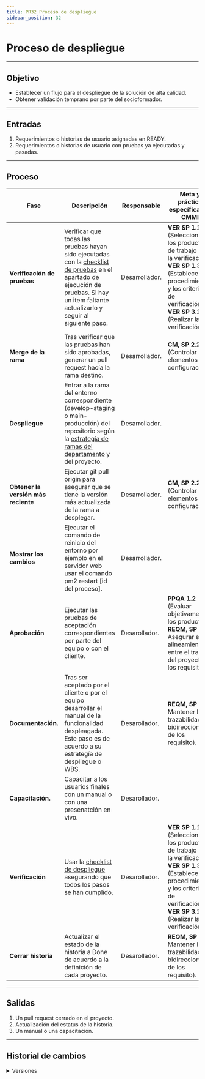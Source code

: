 ```yaml
---
title: PR32 Proceso de despliegue
sidebar_position: 32
---
```


# Proceso de despliegue

---

## Objetivo

- Establecer un flujo para el despliegue de la solución de alta calidad.
- Obtener validación temprano por parte del socioformador.

---

## Entradas

1. Requerimientos o historias de usuario asignadas en READY.
2. Requerimientos o historias de usuario con pruebas ya ejecutadas y pasadas.

---

## Proceso

| Fase                                | Descripción                                                                                                                                                                                                                                                                                                       | Responsable    | Meta y práctica específica del CMMI                                                                                                                                                                    |
| ----------------------------------- | ----------------------------------------------------------------------------------------------------------------------------------------------------------------------------------------------------------------------------------------------------------------------------------------------------------------- | -------------- | ------------------------------------------------------------------------------------------------------------------------------------------------------------------------------------------------------ |
| **Verificación de pruebas**         | Verificar que todas las pruebas hayan sido ejecutadas con la [checklist de pruebas](https://docs.google.com/document/d/1vgbiGV0X7-2gam2kI9x5Da3l594kb4XKfE4BtnfEJ-8/edit?tab=t.0#heading=h.fhau7kjl46pa) en el apartado de ejecución de pruebas. Si hay un item faltante actualizarlo y seguir al siguiente paso. | Desarrollador. | **VER SP 1.1** (Seleccionar los productos de trabajo para la verificación), **VER SP 1.3** (Establecer los procedimientos y los criterios de verificación), **VER SP 3.1** (Realizar la verificación). |
| **Merge de la rama**                | Tras verificar que las pruebas han sido aprobadas, generar un pull request hacía la rama destino.                                                                                                                                                                                                                 | Desarrollador. | **CM, SP 2.2** (Controlar los elementos de configuración).                                                                                                                                             |
| **Despliegue**                      | Entrar a la rama del entorno correspondiente (develop-staging o main-producción) del repositorio según la [estrategia de ramas del departamento](../guias/github/git-branches) y del proyecto.                                                                                                                    | Desarrollador. |                                                                                                                                                                                                        |
| **Obtener la versión más reciente** | Ejecutar git pull origin para asegurar que se tiene la versión más actualizada de la rama a desplegar.                                                                                                                                                                                                            | Desarrollador. | **CM, SP 2.2** (Controlar los elementos de configuración).                                                                                                                                             |
| **Mostrar los cambios**             | Ejecutar el comando de reinicio del entorno por ejemplo en el servidor web usar el comando pm2 restart [id del proceso].                                                                                                                                                                                          | Desarrollador. |                                                                                                                                                                                                        |
| **Aprobación**                      | Ejecutar las pruebas de aceptación correspondientes por parte del equipo o con el cliente.                                                                                                                                                                                                                        | Desarollador.  | **PPQA 1.2** (Evaluar objetivamente los productos). **REQM, SP 1.5** ( Asegurar el alineamiento entre el trabajo del proyecto y los requisitos)                                                        |
| **Documentación.**                  | Tras ser aceptado por el cliente o por el equipo desarrollar el manual de la funcionalidad despleagada. Este paso es de acuerdo a su estrategía de despliegue o WBS.                                                                                                                                              | Desarollador.  | **REQM, SP 1.4** ( Mantener la trazabilidad bidireccional de los requisito).                                                                                                                           |
| **Capacitación.**                   | Capacitar a los usuarios finales con un manual o con una presenatción en vivo.                                                                                                                                                                                                                                    | Desarollador.  |
| **Verificación**                    | Usar la [checklist de despliegue](https://docs.google.com/document/d/1EG-ZbfHgw4n80yBjMSuXoVeoflwsJaIqhdJFRF0B8Z8/edit?tab=t.0#heading=h.fhau7kjl46pa) asegurando que todos los pasos se han cumplido.                                                                                                            | Desarollador.  | **VER SP 1.1** (Seleccionar los productos de trabajo para la verificación), **VER SP 1.3** (Establecer los procedimientos y los criterios de verificación), **VER SP 3.1** (Realizar la verificación). |
| **Cerrar historia**                 | Actualizar el estado de la historia a Done de acuerdo a la definición de cada proyecto.                                                                                                                                                                                                                           | Desarollador.  | **REQM, SP 1.4** ( Mantener la trazabilidad bidireccional de los requisito).                                                                                                                           |

---

## Salidas

1. Un pull request cerrado en el proyecto.
2. Actualización del estatus de la historia.
3. Un manual o una capacitación.

---

## Historial de cambios

<details>
  <summary>Versiones</summary>
| **Tipo de Versión** | **Descripción** | **Fecha**  | **Colaborador** |
| ------------------- | --------------- | ---------- | --------------- |
| **1.0** | Creación del proceso | 18/05/2025 | Rommel Pacheco Hernández|
</details>
